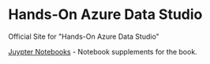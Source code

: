 # Hands-On Azure Data Studio
Official Site for "Hands-On Azure Data Studio"

[Juypter Notebooks](content/readme.md) - Notebook supplements for the book.
